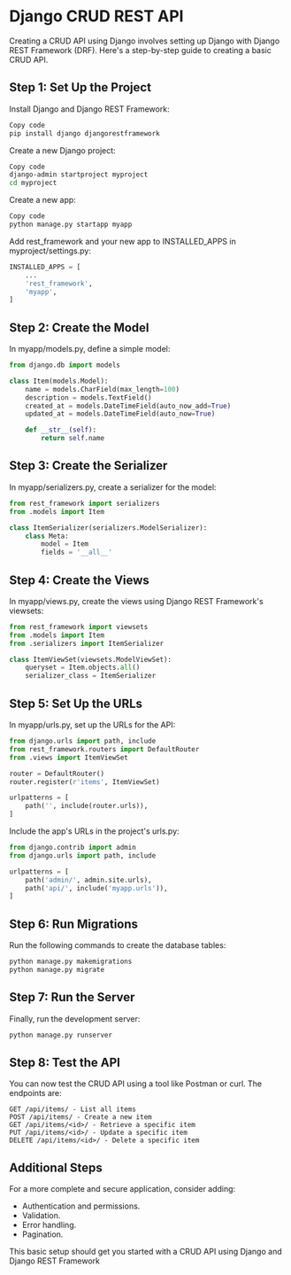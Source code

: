 # Django CRUD REST API

Creating a CRUD API using Django involves setting up Django with Django REST Framework (DRF). Here's a step-by-step guide to creating a basic CRUD API.

## Step 1: Set Up the Project

Install Django and Django REST Framework:

```bash
Copy code
pip install django djangorestframework

```

Create a new Django project:

```bash
Copy code
django-admin startproject myproject
cd myproject

```

Create a new app:

```bash
Copy code
python manage.py startapp myapp

```

Add rest_framework and your new app to INSTALLED_APPS in myproject/settings.py:

```python
INSTALLED_APPS = [
    ...
    'rest_framework',
    'myapp',
]

```

## Step 2: Create the Model

In myapp/models.py, define a simple model:

```python
from django.db import models

class Item(models.Model):
    name = models.CharField(max_length=100)
    description = models.TextField()
    created_at = models.DateTimeField(auto_now_add=True)
    updated_at = models.DateTimeField(auto_now=True)

    def __str__(self):
        return self.name

```

## Step 3: Create the Serializer

In myapp/serializers.py, create a serializer for the model:

```python
from rest_framework import serializers
from .models import Item

class ItemSerializer(serializers.ModelSerializer):
    class Meta:
        model = Item
        fields = '__all__'

```

## Step 4: Create the Views

In myapp/views.py, create the views using Django REST Framework's viewsets:

```python
from rest_framework import viewsets
from .models import Item
from .serializers import ItemSerializer

class ItemViewSet(viewsets.ModelViewSet):
    queryset = Item.objects.all()
    serializer_class = ItemSerializer

```

## Step 5: Set Up the URLs

In myapp/urls.py, set up the URLs for the API:

```python
from django.urls import path, include
from rest_framework.routers import DefaultRouter
from .views import ItemViewSet

router = DefaultRouter()
router.register(r'items', ItemViewSet)

urlpatterns = [
    path('', include(router.urls)),
]

```

Include the app's URLs in the project's urls.py:

```python
from django.contrib import admin
from django.urls import path, include

urlpatterns = [
    path('admin/', admin.site.urls),
    path('api/', include('myapp.urls')),
]

```

## Step 6: Run Migrations

Run the following commands to create the database tables:

```bash
python manage.py makemigrations
python manage.py migrate

```

## Step 7: Run the Server

Finally, run the development server:

```bash
python manage.py runserver

```

## Step 8: Test the API

You can now test the CRUD API using a tool like Postman or curl. The endpoints are:

```
GET /api/items/ - List all items
POST /api/items/ - Create a new item
GET /api/items/<id>/ - Retrieve a specific item
PUT /api/items/<id>/ - Update a specific item
DELETE /api/items/<id>/ - Delete a specific item

```

## Additional Steps

For a more complete and secure application, consider adding:

- Authentication and permissions.
- Validation.
- Error handling.
- Pagination.

This basic setup should get you started with a CRUD API using Django and Django REST Framework
